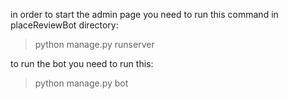 in order to start the admin page you need to run this command in placeReviewBot directory:

> python manage.py runserver

to run the bot you need to run this:

> python manage.py bot